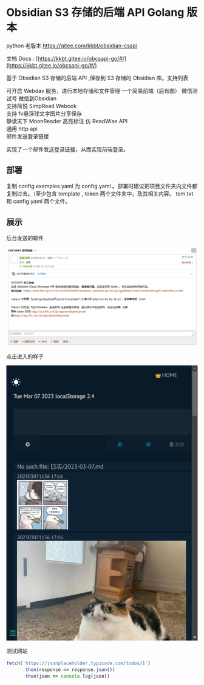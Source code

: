 # Obsidian S3 存储的后端 API Golang 版本

python 老版本 https://gitee.com/kkbt/obsidian-csapi 

文档 Docs : [https://kkbt.gitee.io/obcsapi-go/#/](https://kkbt.gitee.io/obcsapi-go/#/)

基于 Obsidian S3 存储的后端 API ,保存到 S3 存储的 Obsidian 库。支持列表

可开启 Webdav 服务，进行本地存储和文件管理
一个简易前端（后有图）
微信测试号 微信到Obsidian  
支持简悦 SimpRead Webook  
支持 fv悬浮球文字图片分享保存  
静读天下 MoonReader 高亮标注 仿 ReadWise API  
通用 http api  
邮件发送登录链接


实现了一个邮件发送登录链接，从而实现前端登录。


## 部署

复制 config.examples.yaml 为 config.yaml 。部署时建议把项目文件夹内文件都复制过去。（至少包含 template , token 两个文件夹中，及其相关内容。 tem.txt 和 config.yaml 两个文件。


## 展示

后台发送的邮件

![](docs/images/Snipaste_2023-03-07_11-36-48.png)

点击进入的样子

![](docs/images/Snipaste_2023-03-07_11-37-38.png)


测试网站
```js
fetch('https://jsonplaceholder.typicode.com/todos/1')
      .then(response => response.json())
      .then(json => console.log(json))
```
